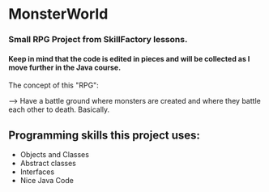 # MonsterWorld
### Small RPG Project from SkillFactory lessons.

#### Keep in mind that the code is edited in pieces and will be collected as I move further in the Java course.

The concept of this "RPG":

--> Have a battle ground where monsters are created and where they battle each other to death. Basically.

## Programming skills this project uses:
- Objects and Classes
- Abstract classes
- Interfaces
- Nice Java Code 
